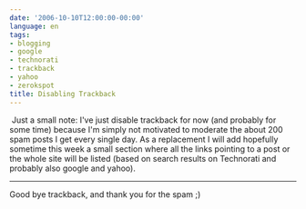 ```yaml
---
date: '2006-10-10T12:00:00-00:00'
language: en
tags:
- blogging
- google
- technorati
- trackback
- yahoo
- zerokspot
title: Disabling Trackback
---
```



<img src="http://zerokspot.com/uploads/trackback_spam.png" alt="" class="left"/> Just a small note: I've just disable trackback for now (and probably for some time) because I'm simply not motivated to moderate the about 200 spam posts I get every single day. As a replacement I will add hopefully sometime this week a small section where all the links pointing to a post or the whole site will be listed (based on search results on Technorati and probably also google and yahoo). 

-------------------------------



Good bye trackback, and thank you for the spam ;)
